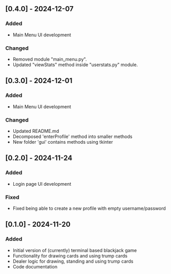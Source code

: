 ## [0.4.0] - 2024-12-07
### Added
- Main Menu UI development

### Changed
- Removed module "main_menu.py".
- Updated "viewStats" method inside "userstats.py" module.

## [0.3.0] - 2024-12-01
### Added
- Main Menu UI development

### Changed
- Updated README.md
- Decomposed 'enterProfile' method into smaller methods
- New folder 'gui' contains methods using tkinter 

## [0.2.0] - 2024-11-24
### Added
- Login page UI development

### Fixed
- Fixed being able to create a new profile with empty username/password

## [0.1.0] - 2024-11-20
### Added
- Initial version of (currently) terminal based blackjack game
- Functionality for drawing cards and using trump cards
- Dealer logic for drawing, standing and using trump cards
- Code documentation